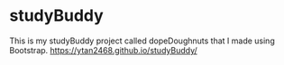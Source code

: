 # studyBuddy
This is my studyBuddy project called dopeDoughnuts that I made using Bootstrap. https://ytan2468.github.io/studyBuddy/
